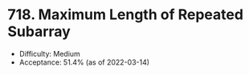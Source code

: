 # 718. Maximum Length of Repeated Subarray
- Difficulty: Medium
- Acceptance: 51.4% (as of 2022-03-14)
